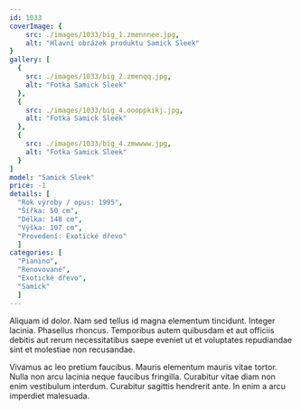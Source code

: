 ```yaml
---
id: 1033
coverImage: {
    src: ./images/1033/big_1.zmennnee.jpg,
    alt: "Hlavní obrázek produktu Samick Sleek"
}
gallery: [
  {
    src: ./images/1033/big_2.zmenqq.jpg,
    alt: "Fotka Samick Sleek"
  },
  {
    src: ./images/1033/big_4.oooppkikj.jpg,
    alt: "Fotka Samick Sleek"
  },
  {
    src: ./images/1033/big_4.zmwwww.jpg,
    alt: "Fotka Samick Sleek"
  }
]
model: "Samick Sleek"
price: -1
details: [
  "Rok výroby / opus: 1995",
  "Šířka: 50 cm",
  "Délka: 148 cm",
  "Výška: 107 cm",
  "Provedení: Exotické dřevo"
  ]
categories: [
  "Pianino",
  "Renovované",
  "Exotické dřevo",
  "Samick"
  ]
---
```


Aliquam id dolor. Nam sed tellus id magna elementum tincidunt. Integer lacinia. Phasellus rhoncus. Temporibus autem quibusdam et aut officiis debitis aut rerum necessitatibus saepe eveniet ut et voluptates repudiandae sint et molestiae non recusandae.

Vivamus ac leo pretium faucibus. Mauris elementum mauris vitae tortor. Nulla non arcu lacinia neque faucibus fringilla. Curabitur vitae diam non enim vestibulum interdum. Curabitur sagittis hendrerit ante. In enim a arcu imperdiet malesuada.